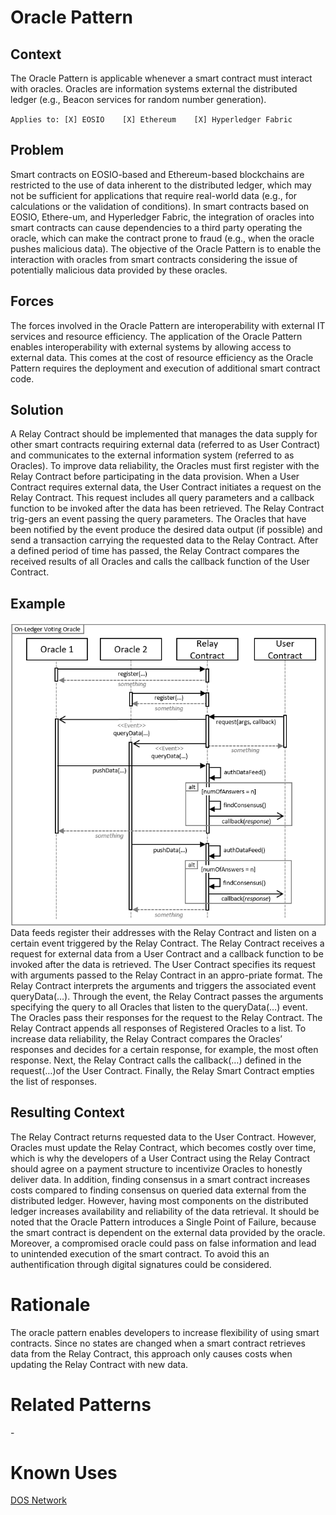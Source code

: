 # Oracle Pattern
## Context
The Oracle Pattern is applicable whenever a smart contract must interact with oracles. Oracles are information systems external the distributed ledger (e.g., Beacon services for random number generation).

``Applies to: [X] EOSIO    [X] Ethereum    [X] Hyperledger Fabric``
## Problem
Smart contracts on EOSIO-based and Ethereum-based blockchains are restricted to the use of data inherent to the distributed ledger, which may not be sufficient for applications that require real-world data (e.g., for calculations or the validation of conditions). In smart contracts based on EOSIO, Ethere-um, and Hyperledger Fabric, the integration of oracles into smart contracts can cause dependencies to a third party operating the oracle, which can make the contract prone to fraud (e.g., when the oracle pushes malicious data). The objective of the Oracle Pattern is to enable the interaction with oracles from smart contracts considering the issue of potentially malicious data provided by these oracles.

## Forces
The forces involved in the Oracle Pattern are interoperability with external IT services and resource efficiency. The application of the Oracle Pattern enables interoperability with external systems by allowing access to external data. This comes at the cost of resource efficiency as the Oracle Pattern requires the deployment and execution of additional smart contract code. 

## Solution
A Relay Contract should be implemented that manages the data supply for other smart contracts requiring external data (referred to as User Contract) and communicates to the external information system (referred to as Oracles). To improve data reliability, the Oracles must first register with the Relay Contract before participating in the data provision. When a User Contract requires external data, the User Contract initiates a request on the Relay Contract. This request includes all query parameters and a callback function to be invoked after the data has been retrieved. The Relay Contract trig-gers an event passing the query parameters. The Oracles that have been notified by the event produce the desired data output (if possible) and send a transaction carrying the requested data to the Relay Contract. After a defined period of time has passed, the Relay Contract compares the received results of all Oracles and calls the callback function of the User Contract.

## Example
![Oracle](Oracle%20Pattern%20-%20On-Ledger%20Voting%20Oracle.png)  
Data feeds register their addresses with the Relay Contract and listen on a certain event triggered by the Relay Contract. The Relay Contract receives a request for external data from a User Contract and a callback function to be invoked after the data is retrieved. The User Contract specifies its request with arguments passed to the Relay Contract in an appro-priate format. The Relay Contract interprets the arguments and triggers the associated event queryData(…). Through the event, the Relay Contract passes the arguments specifying the query to all Oracles that listen to the queryData(…) event. The Oracles pass their responses for the request to the Relay Contract. The Relay Contract appends all responses of Registered Oracles to a list. To increase data reliability, the Relay Contract compares the Oracles’ responses and decides for a certain response, for example, the most often response. Next, the Relay Contract calls the callback(…) defined in the request(…)of the User Contract. Finally, the Relay Smart Contract empties the list of responses.

## Resulting Context
The Relay Contract returns requested data to the User Contract. However, Oracles must update the Relay Contract, which becomes costly over time, which is why the developers of a User Contract using the Relay Contract should agree on a payment structure to incentivize Oracles to honestly deliver data. In addition, finding consensus in a smart contract increases costs compared to finding consensus on queried data external from the distributed ledger. However, having most components on the distributed ledger increases availability and reliability of the data retrieval. It should be noted that the Oracle Pattern introduces a Single Point of Failure, because the smart contract is dependent on the external data provided by the oracle. Moreover, a compromised oracle could pass on false information and lead to unintended execution of the smart contract. To avoid this an authentification through digital signatures could be considered.

# Rationale
The oracle pattern enables developers to increase flexibility of using smart contracts. Since no states are changed when a smart contract retrieves data from the Relay Contract, this approach only causes costs when updating the Relay Contract with new data.

# Related Patterns
\-
# Known Uses
[DOS Network](https://drive.google.com/file/d/1Ea1z8hBaf3VkrR3nXG5jQHoXgHnN_3sx/view)
